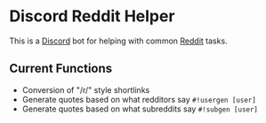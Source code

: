 # Discord Reddit Helper

This is a [Discord](https://discordapp.com) bot for helping with common [Reddit](https://reddit.com) tasks.  

## Current Functions

* Conversion of "/r/" style shortlinks  
* Generate quotes based on what redditors say `#!usergen [user]`
* Generate quotes based on what subreddits say `#!subgen [user]`


